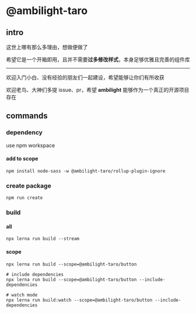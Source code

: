 # @ambilight-taro

## intro

这世上哪有那么多理由，想做便做了

希望它是一个开箱即用，且并不需要**过多修改样式**，本身足够优雅且完善的组件库

---

欢迎入门小白、没有经验的朋友们一起建设，希望能够让你们有所收获

欢迎老鸟、大神们多提 issue、pr，希望 **ambilight** 能够作为一个真正的开源项目存在

## commands

### dependency

use npm workspace

#### add to scope

```shell
npm install node-sass -w @ambilight-taro/rollup-plugin-ignore
```

### create package

```shell
npm run create
```

### build

#### all

```shell
npx lerna run build --stream
```

#### scope

```shell
npx lerna run build --scope=@ambilight-taro/button
```

```shell
# include dependencies
npx lerna run build --scope=@ambilight-taro/button --include-dependencies
```

```shell
# watch mode
npx lerna run build:watch --scope=@ambilight-taro/button --include-dependencies
```

